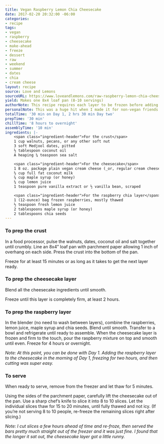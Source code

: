 ```yaml
---
title: Vegan Raspberry Lemon Chia Cheesecake
date: 2017-02-20 20:32:00 -06:00
categories:
- recipe
tags:
- vegan
- raspberry
- cheesecake
- make-ahead
- freeze
- dessert
- raw
- weekend
- summer
- dates
- chia
- cream cheese
layout: recipe
source: Love and Lemons
sourceURL: https://www.loveandlemons.com/raw-raspberry-lemon-chia-cheesecake
yield: Makes one 8x4 loaf pan (8-10 servings)
authorNote: This recipe requires each layer to be frozen before adding the next so it's best to prep this at least one day before you would like to serve it.
personalNote: This was a huge hit when I made it for non-vegan friends (using real cream cheese, because why not?). Feels indulgent while still being not _too_ bad for you. And the level of effort is so low its hard not to want to make it – I managed to do everything with an immersion blender 💪. The only thing I might try next time would be either 1) putting the raspberry layer in the middle or 2) doing a thinner layer of raspberry and then swirling the rest together with the cheesecake layer. Yum.
totalTime: '30 min on Day 1, 2 hrs 30 min Day two'
prepTime: '30 min'
chillTime: '8 hours to overnight'
assemblyTime: '10 min'
ingredients: |-
    <span class="ingredient-header">For the crust</span>
    1 cup walnuts, pecans, or any other soft nut
    3 soft Medjool dates, pitted
    ½ tablespoon coconut oil
    A heaping ¼ teaspoon sea salt

    <span class="ingredient-header">For the cheesecake</span>
    1 8 oz. package plain vegan cream cheese (_or, regular cream cheese if you don't care if it's vegan_)
    ½ cup full fat coconut milk
    ¼ cup maple syrup (or honey)
    ¼ cup lemon juice
    1 teaspoon pure vanilla extract or ½ vanilla bean, scraped

    <span class="ingredient-header">For the raspberry chia layer</span>
    1 (12-ounce) bag frozen raspberries, mostly thawed
    ½ teaspoon fresh lemon juice
    2 tablespoons maple syrup (or honey)
    2 tablespoons chia seeds
---
```


### To prep the crust
In a food processor, pulse the walnuts, dates, coconut oil and salt together until crumbly. Line an 8x4” loaf pan with parchment paper allowing 1 inch of overhang on each side. Press the crust into the bottom of the pan.

Freeze for at least 15 minutes or as long as it takes to get the next layer ready.

### To prep the cheesecake layer

Blend all the cheesecake ingredients until smooth.

Freeze until this layer is completely firm, at least 2 hours.

### To prep the raspberry layer

In the blender (no need to wash between layers), combine the raspberries, lemon juice, maple syrup and chia seeds. Blend until smooth. Transfer to a bowl and refrigerate until ready to assemble. When the cheesecake layer is frozen and firm to the touch, pour the raspberry mixture on top and smooth until even. Freeze for 4 hours or overnight.

_Note: At this point, you can be done with Day 1. Adding the raspberry layer to the cheesecake in the morning of Day 1, freezing for two hours, and then cutting was super easy._

### To serve
When ready to serve, remove from the freezer and let thaw for 5 minutes.

Using the sides of the parchment paper, carefully lift the cheesecake out of the pan. Use a sharp chef’s knife to slice it into 8 to 10 slices. Let the individual slices thaw for 15 to 20 minutes, until fully thawed and not icy. (If you’re not serving 8 to 10 people, re-freeze the remaining slices right after slicing.)

_Note: I cut slices a few hours ahead of time and re-froze, then served the bars pretty much straight out of the freezer and it was just fine. I found that the longer it sat out, the cheesecake layer got a little runny._
